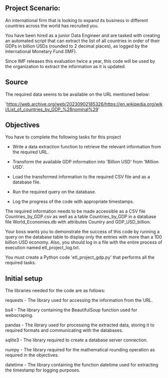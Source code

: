 ## Project Scenario:
An international firm that is looking to expand its business in different countries across the world has recruited you. 

You have been hired as a junior Data Engineer and are tasked with creating an automated script that can extract the list of all countries in order of their GDPs in billion USDs (rounded to 2 decimal places), as logged by the International Monetary Fund (IMF). 

Since IMF releases this evaluation twice a year, this code will be used by the organization to extract the information as it is updated.

## Source
The required data seems to be available on the URL mentioned below:

'https://web.archive.org/web/20230902185326/https://en.wikipedia.org/wiki/List_of_countries_by_GDP_%28nominal%29'

## Objectives
You have to complete the following tasks for this project
- Write a data extraction function to retrieve the relevant information from the required URL.

- Transform the available GDP information into 'Billion USD' from 'Million USD'.

- Load the transformed information to the required CSV file and as a database file.

- Run the required query on the database.

- Log the progress of the code with appropriate timestamps.
  

The required information needs to be made accessible as a CSV file Countries_by_GDP.csv as well as a table Countries_by_GDP in a database file World_Economies.db with attributes Country and GDP_USD_billion.

Your boss wants you to demonstrate the success of this code by running a query on the database table to display only the entries with more than a 100 billion USD economy. Also, you should log in a file with the entire process of execution named etl_project_log.txt.

You must create a Python code 'etl_project_gdp.py' that performs all the required tasks.

## Initial setup
The libraries needed for the code are as follows:

requests - The library used for accessing the information from the URL.

bs4 - The library containing the BeautifulSoup function used for webscraping.

pandas - The library used for processing the extracted data, storing it to required formats and communicating with the databases.

sqlite3 - The library required to create a database server connection.

numpy - The library required for the mathematical rounding operation as required in the objectives.

datetime - The library containing the function datetime used for extracting the timestamp for logging purposes.
